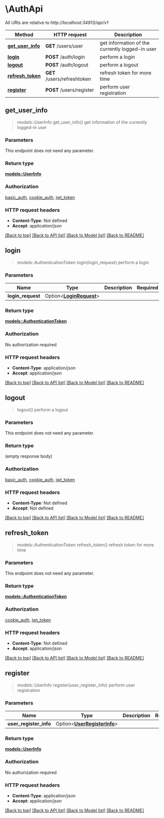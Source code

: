 # \AuthApi

All URIs are relative to *http://localhost:34913/api/v1*

Method | HTTP request | Description
------------- | ------------- | -------------
[**get_user_info**](AuthApi.md#get_user_info) | **GET** /users/user | get information of the currently logged-in user
[**login**](AuthApi.md#login) | **POST** /auth/login | perform a login
[**logout**](AuthApi.md#logout) | **POST** /auth/logout | perform a logout
[**refresh_token**](AuthApi.md#refresh_token) | **GET** /users/refreshtoken | refresh token for more time
[**register**](AuthApi.md#register) | **POST** /users/register | perform user registration



## get_user_info

> models::UserInfo get_user_info()
get information of the currently logged-in user

### Parameters

This endpoint does not need any parameter.

### Return type

[**models::UserInfo**](UserInfo.md)

### Authorization

[basic_auth](../README.md#basic_auth), [cookie_auth](../README.md#cookie_auth), [jwt_token](../README.md#jwt_token)

### HTTP request headers

- **Content-Type**: Not defined
- **Accept**: application/json

[[Back to top]](#) [[Back to API list]](../README.md#documentation-for-api-endpoints) [[Back to Model list]](../README.md#documentation-for-models) [[Back to README]](../README.md)


## login

> models::AuthenticationToken login(login_request)
perform a login

### Parameters


Name | Type | Description  | Required | Notes
------------- | ------------- | ------------- | ------------- | -------------
**login_request** | Option<[**LoginRequest**](LoginRequest.md)> |  |  |

### Return type

[**models::AuthenticationToken**](AuthenticationToken.md)

### Authorization

No authorization required

### HTTP request headers

- **Content-Type**: application/json
- **Accept**: application/json

[[Back to top]](#) [[Back to API list]](../README.md#documentation-for-api-endpoints) [[Back to Model list]](../README.md#documentation-for-models) [[Back to README]](../README.md)


## logout

> logout()
perform a logout

### Parameters

This endpoint does not need any parameter.

### Return type

 (empty response body)

### Authorization

[basic_auth](../README.md#basic_auth), [cookie_auth](../README.md#cookie_auth), [jwt_token](../README.md#jwt_token)

### HTTP request headers

- **Content-Type**: Not defined
- **Accept**: Not defined

[[Back to top]](#) [[Back to API list]](../README.md#documentation-for-api-endpoints) [[Back to Model list]](../README.md#documentation-for-models) [[Back to README]](../README.md)


## refresh_token

> models::AuthenticationToken refresh_token()
refresh token for more time

### Parameters

This endpoint does not need any parameter.

### Return type

[**models::AuthenticationToken**](AuthenticationToken.md)

### Authorization

[cookie_auth](../README.md#cookie_auth), [jwt_token](../README.md#jwt_token)

### HTTP request headers

- **Content-Type**: Not defined
- **Accept**: application/json

[[Back to top]](#) [[Back to API list]](../README.md#documentation-for-api-endpoints) [[Back to Model list]](../README.md#documentation-for-models) [[Back to README]](../README.md)


## register

> models::UserInfo register(user_register_info)
perform user registration

### Parameters


Name | Type | Description  | Required | Notes
------------- | ------------- | ------------- | ------------- | -------------
**user_register_info** | Option<[**UserRegisterInfo**](UserRegisterInfo.md)> |  |  |

### Return type

[**models::UserInfo**](UserInfo.md)

### Authorization

No authorization required

### HTTP request headers

- **Content-Type**: application/json
- **Accept**: application/json

[[Back to top]](#) [[Back to API list]](../README.md#documentation-for-api-endpoints) [[Back to Model list]](../README.md#documentation-for-models) [[Back to README]](../README.md)

